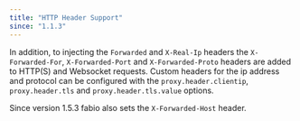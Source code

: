 ```yaml
---
title: "HTTP Header Support"
since: "1.1.3"
---
```


In addition, to injecting the `Forwarded` and `X-Real-Ip` headers the
`X-Forwarded-For`, `X-Forwarded-Port` and `X-Forwarded-Proto` headers are added
to HTTP(S) and Websocket requests. Custom headers for the ip address and
protocol can be configured with the `proxy.header.clientip`, `proxy.header.tls`
and `proxy.header.tls.value` options.

Since version 1.5.3 fabio also sets the `X-Forwarded-Host` header.
